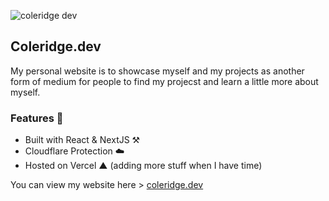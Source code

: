 ![coleridge dev](https://user-images.githubusercontent.com/51129378/201498294-16befa1d-2140-495e-bcde-622e8b6e3ead.png)

## Coleridge.dev

My personal website is to showcase myself and my projects as another form of medium for people to find my projecst and 
learn a little more about myself. 

### Features 📘
- Built with React & NextJS ⚒️
- Cloudflare Protection ☁️
- Hosted on Vercel ▲
(adding more stuff when I have time)

You can view my website here > <a href="https://coleridge.dev">coleridge.dev</a>


